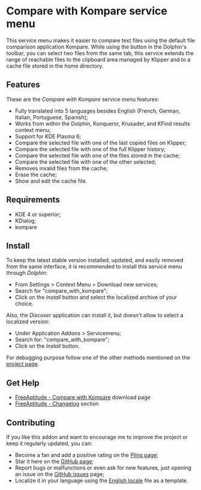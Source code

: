 # Compare with Kompare service menu

This service menu makes it easier to compare text files using the default file comparison application
Kompare. While using the button in the Dolphin's toolbar, you can select two files from the
same tab, this service extends the range of reachable files to the clipboard area managed by
Klipper and to a cache file stored in the home directory.

## Features

These are the *Compare with Kompare* service menu features:
- Fully translated into 5 languages besides English
  (French, German, Italian, Portuguese, Spanish);
- Works from within the Dolphin, Konqueror, Krusader, and KFind results context menu;
- Support for KDE Plasma 6;
- Compare the selected file with one of the last copied files on Klipper;
- Compare the selected file with one of the full Klipper history;
- Compare the selected file with one of the files stored in the cache;
- Compare the selected file with one of the other selected;
- Removes invalid files from the cache;
- Erase the cache;
- Show and edit the cache file.

## Requirements

- KDE 4 or superior;
- KDialog;
- kompare

## Install

To keep the latest stable version installed, updated, and easily removed from the same interface,
it is recommended to install this service menu through *Dolphin*:
- From Settings > Context Menu > Download new services;
- Search for "compare_with_kompare";
- Click on the *Install* button and select the localized archive of your choice.

Also, the *Discover* application can install it, but doesn't allow to select a localized version:
- Under Application Addons > Servicemenu;
- Search for: "compare_with_kompare";
- Click on the *Install* button.

For debugging purpose follow one of the other methods mentioned on the [project page][installation].

## Get Help

- [FreeAptitude - Compare with Kompare][download] download page
- [FreeAptitude - Changelog][changelog] section

## Contributing

If you like this addon and want to encourage me to improve the project or keep it
regularly updated, you can:
- Become a fan and add a positive rating on the [Pling page][pling];
- Star it here on the [GitHub page][github];
- Report bugs or malfunctions or even ask for new features, just opening an issue
  on the [GitHub issues][issues] page;
- Localize it in your language using the [English locale][locale] file as a template.

[download]: https://freeaptitude.altervista.org/downloads/compare-with-kompare.html "Compare with Kompare download page on FreeAptitude"
[changelog]: https://freeaptitude.altervista.org/downloads/compare-with-kompare.html#changelog "Compare with Kompare changelog on FreeAptitude"
[installation]: https://freeaptitude.altervista.org/downloads/compare-with-kompare.html#installation "Compare with Kompare installation on FreeAptitude"
[pling]: https://pling.com/p/117817/ "Compare with Kompare page on Pling"
[github]: https://github.com/fabiomux/kde-servicemenus "KDE ServiceMenus page on GitHub"
[issues]: https://github.com/fabiomux/kde-servicemenus/issues "KDE ServiceMenus issues page on GitHub"
[locale]: https://github.com/fabiomux/kde-servicemenus/blob/main/compare_with_kompare/locale/en.yaml "English localization file to use as template"
[contributing]: https://github.com/fabiomux/kde-servicemenus#contributing "How to contribute to the Compare with Kompare project"
[§]: # "Generated by servicemenu_generator"
